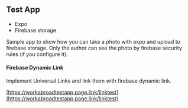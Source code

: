 ## Test App

- Expo
- Firebase storage

Sample app to show how you can take a photo with expo and upload to firebase storage.
Only the author can see the photo by firebase security rules (if you configure it).


#### Firebase Dynamic Link

Implement Universal Links and link them with firebase dynamic link.

[https://workabroadtestapp.page.link/linktest](https://workabroadtestapp.page.link/linktest)
